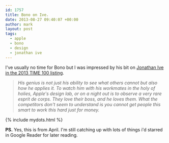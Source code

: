 ```yaml
---
id: 1757
title: Bono on Ive.
date: 2013-08-27 09:40:07 +00:00
author: mark
layout: post
tags:
  - apple
  - bono
  - design
  - jonathan ive
---
```

I've usually no time for Bono but I was impressed by his bit on [Jonathan Ive in the 2013 TIME 100 listing](http://time100.time.com/2013/04/18/time-100/slide/jonathan-ive/).

> _His genius is not just his ability to see what others cannot but also how he applies it. To watch him with his workmates in the holy of holies, Apple's design lab, or on a night out is to observe a very rare esprit de corps. They love their boss, and he loves them. What the competitors don't seem to understand is you cannot get people this smart to work this hard just for money._

{% include mydots.html %}

**PS.** Yes, this is from April. I'm still catching up with lots of things i'd starred in Google Reader for later reading.
